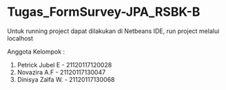 # Tugas_FormSurvey-JPA_RSBK-B

Untuk running project dapat dilakukan di Netbeans IDE, run project melalui localhost


Anggota Kelompok :
1. Petrick Jubel E - 21120117120028
2. Novazira A.F - 21120117130047
3. Dinisya Zalfa W. - 21120117130068
